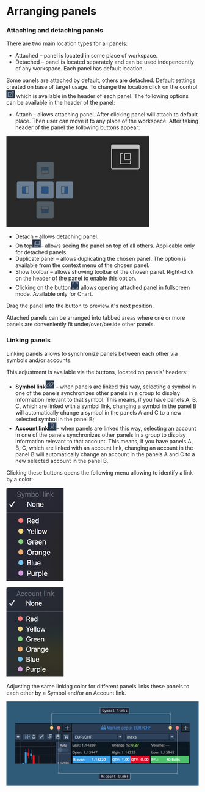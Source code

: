 # Arranging panels

### Attaching and detaching panels

There are two main location types for all panels:

* Attached – panel is located in some place of workspace.
* Detached – panel is located separately and can be used independently of any workspace. Each panel has default location. 

Some panels are attached by default, others are detached. Default settings created on base of target usage. To change the location click on the control![](../../.gitbook/assets/attach.png) 
which is available in the header of each panel. The following options can be available in the header of the panel:

* Attach – allows attaching panel. After clicking panel will attach to default place. Then user can move it to any place of the workspace. After taking header of the panel the following buttons appear: 

![](../../.gitbook/assets/cross.png)

* Detach – allows detaching panel.
* On top![](../../.gitbook/assets/maximize.png)– allows seeing the panel on top of all others. Applicable only for detached panels.
* Duplicate panel – allows duplicating the chosen panel. The option is available from the context menu of the chosen panel.
* Show toolbar – allows showing toolbar of the chosen panel. Right-click on the header of the panel to enable this option.
* Clicking on the button![](../../.gitbook/assets/fulscreen.png)
  allows opening attached panel in fullscreen mode. Available only for Chart.

Drag the panel into the button to preview it's next position.

Attached panels can be arranged into tabbed areas where one or more panels are conveniently fit under/over/beside other panels.

### Linking panels


Linking panels allows to synchronize panels between each other via symbols and/or accounts.

This adjustment is available via the buttons, located on panels' headers: 

* **Symbol link**![](../../.gitbook/assets/link.png)
  – when panels are linked this way, selecting a symbol in one of the panels synchronizes other panels in a group to display information relevant to that symbol. This means, if you have panels A, B, C, which are linked with a symbol link, changing a symbol in the panel B will automatically change a symbol in the panels A and C to a new selected symbol in the panel B; 
* **Account link**![](../../.gitbook/assets/user.png)– when panels are linked this way, selecting an account in one of the panels synchronizes other panels in a group to display information relevant to that account. This means, if you have panels A, B, C, which are linked with an account link, changing an account in the panel B will automatically change an account in the panels A and C to a new selected account in the panel B.            

Clicking these buttons opens the following menu allowing to identify a link by a color:

![](../../.gitbook/assets/symbol-link-big.png)

![](../../.gitbook/assets/account-big.png)

Adjusting the same linking color for different panels links these panels to each other by a Symbol and/or an Account link.

![](../../.gitbook/assets/new-linking-drawing.png)




